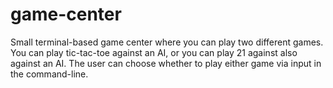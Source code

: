 # game-center
 Small terminal-based game center where you can play two different games. You can play tic-tac-toe against an AI, or you can play 21 against also against an AI. The user can choose whether to play either game via input in the command-line.
